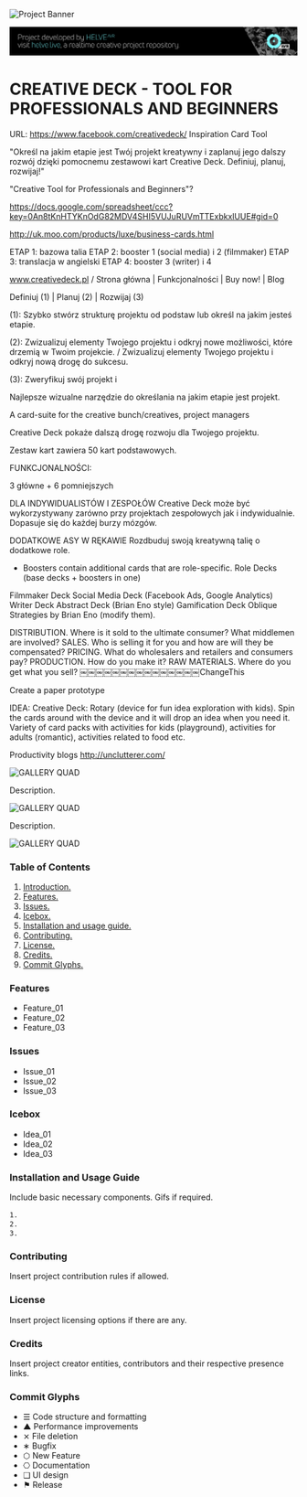 ![Project Banner](/assets/template_visuals/temp-banner.png)

![](helve-project-banner.png)

<a name="intro"></a>
# CREATIVE DECK - TOOL FOR PROFESSIONALS AND BEGINNERS

URL: https://www.facebook.com/creativedeck/
Inspiration Card Tool

"Określ na jakim etapie jest Twój projekt kreatywny i zaplanuj jego dalszy rozwój dzięki pomocnemu zestawowi kart Creative Deck. Definiuj, planuj, rozwijaj!"

"Creative Tool for Professionals and Beginners"?

https://docs.google.com/spreadsheet/ccc?key=0An8tKnHTYKnOdG82MDV4SHI5VUJuRUVmTTExbkxlUUE#gid=0

http://uk.moo.com/products/luxe/business-cards.html

ETAP 1: bazowa talia ETAP 2: booster 1 (social media) i 2 (filmmaker) ETAP 3: translacja w angielski ETAP 4: booster 3 (writer) i 4

www.creativedeck.pl / Strona główna | Funkcjonalności | Buy now! | Blog

Definiuj (1) | Planuj (2) | Rozwijaj (3)

(1): Szybko stwórz strukturę projektu od podstaw lub określ na jakim jesteś etapie.

(2): Zwizualizuj elementy Twojego projektu i odkryj nowe możliwości, które drzemią w Twoim projekcie. / Zwizualizuj elementy Twojego projektu i odkryj nową drogę do sukcesu.

(3): Zweryfikuj swój projekt i

Najlepsze wizualne narzędzie do określania na jakim etapie jest projekt.

A card-suite for the creative bunch/creatives, project managers

Creative Deck pokaże dalszą drogę rozwoju dla Twojego projektu.

Zestaw kart zawiera 50 kart podstawowych.

FUNKCJONALNOŚCI:

3 główne + 6 pomniejszych

DLA INDYWIDUALISTÓW I ZESPOŁÓW Creative Deck może być wykorzystywany zarówno przy projektach zespołowych jak i indywidualnie. Dopasuje się do każdej burzy mózgów.

DODATKOWE ASY W RĘKAWIE Rozdbuduj swoją kreatywną talię o dodatkowe role.

+ Boosters contain additional cards that are role-specific.
Role Decks (base decks + boosters in one)

Filmmaker Deck
Social Media Deck (Facebook Ads, Google Analytics)
Writer Deck
Abstract Deck (Brian Eno style)
Gamification Deck
Oblique Strategies by Brian Eno (modify them).

DISTRIBUTION. Where is it sold to the ultimate consumer? What middlemen are involved? SALES. Who is selling it for you and how are will they be compensated? PRICING. What do wholesalers and retailers and consumers pay? PRODUCTION. How do you make it? RAW MATERIALS. Where do you get what you sell? ￼￼￼￼￼￼￼￼￼￼￼￼￼￼￼ChangeThis

Create a paper prototype

IDEA: Creative Deck: Rotary (device for fun idea exploration with kids). Spin the cards around with the device and it will drop an idea when you need it. Variety of card packs with activities for kids (playground), activities for adults (romantic), activities related to food etc.

Productivity blogs http://unclutterer.com/

![GALLERY QUAD](/assets/template_visuals/temp-dual-gallery.png)

Description.

![GALLERY QUAD](/assets/template_visuals/temp-triple-gallery.png)

Description.

![GALLERY QUAD](/assets/template_visuals/temp-quad-gallery.png)

### Table of Contents
1. [Introduction.](#intro)
2. [Features.](#features)
3. [Issues.](#issues)
4. [Icebox.](#icebox)
5. [Installation and usage guide.](#install)
6. [Contributing.](#contribute)
7. [License.](#license)
8. [Credits.](#credits)
9. [Commit Glyphs.](#glyphs)

<a name="features"></a>
### Features
+ Feature_01
+ Feature_02
+ Feature_03

<a name="issues"></a>
### Issues
+ Issue_01
+ Issue_02
+ Issue_03

<a name="icebox"></a>
### Icebox
+ Idea_01
+ Idea_02
+ Idea_03

<a name="install"></a>
### Installation and Usage Guide
Include basic necessary components. Gifs if required.
```
1. 
2. 
3. 
```

<a name="contribute"></a>
### Contributing
Insert project contribution rules if allowed.

<a name="license"></a>
### License
Insert project licensing options if there are any.

<a name="credits"></a>
### Credits
Insert project creator entities, contributors and their respective presence links.

<a name="glyphs"></a>
### Commit Glyphs

+ ☰ Code structure and formatting
+ ▲ Performance improvements
+ ⨯ File deletion
+ ∗ Bugfix
+ ⬡ New Feature
+ ⎔ Documentation
+ ❑ UI design
+ ⚑ Release
